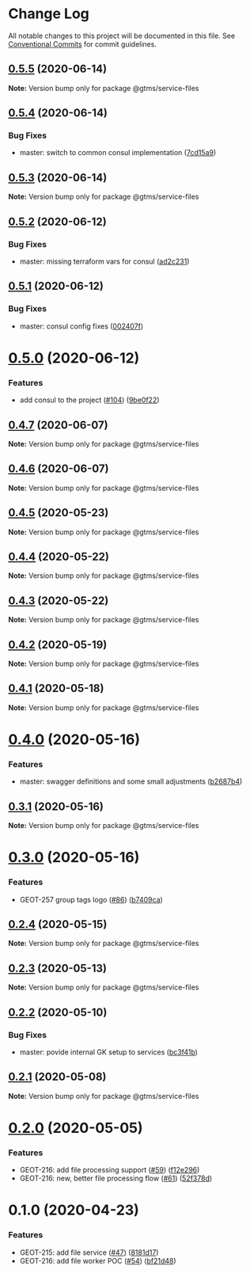 # Change Log

All notable changes to this project will be documented in this file.
See [Conventional Commits](https://conventionalcommits.org) for commit guidelines.

## [0.5.5](https://github.com/mariusz-kabala/gtms-backend/compare/@gtms/service-files@0.5.4...@gtms/service-files@0.5.5) (2020-06-14)

**Note:** Version bump only for package @gtms/service-files





## [0.5.4](https://github.com/mariusz-kabala/gtms-backend/compare/@gtms/service-files@0.5.3...@gtms/service-files@0.5.4) (2020-06-14)


### Bug Fixes

* master: switch to common consul implementation ([7cd15a9](https://github.com/mariusz-kabala/gtms-backend/commit/7cd15a9199193ab97405e1def0e625d47baae7a8))





## [0.5.3](https://github.com/mariusz-kabala/gtms-backend/compare/@gtms/service-files@0.5.2...@gtms/service-files@0.5.3) (2020-06-14)

**Note:** Version bump only for package @gtms/service-files





## [0.5.2](https://github.com/mariusz-kabala/gtms-backend/compare/@gtms/service-files@0.5.1...@gtms/service-files@0.5.2) (2020-06-12)


### Bug Fixes

* master: missing terraform vars for consul ([ad2c231](https://github.com/mariusz-kabala/gtms-backend/commit/ad2c2314d73c725f236c56a7f8433b2d445e1d1c))





## [0.5.1](https://github.com/mariusz-kabala/gtms-backend/compare/@gtms/service-files@0.5.0...@gtms/service-files@0.5.1) (2020-06-12)


### Bug Fixes

* master: consul config fixes ([002407f](https://github.com/mariusz-kabala/gtms-backend/commit/002407f65f476e4b2d452dc68291cad426aa866d))





# [0.5.0](https://github.com/mariusz-kabala/gtms-backend/compare/@gtms/service-files@0.4.7...@gtms/service-files@0.5.0) (2020-06-12)


### Features

* add consul to the project ([#104](https://github.com/mariusz-kabala/gtms-backend/issues/104)) ([9be0f22](https://github.com/mariusz-kabala/gtms-backend/commit/9be0f22bae6edcf4a605b8bfe40f9ac9078b289d))





## [0.4.7](https://github.com/mariusz-kabala/gtms-backend/compare/@gtms/service-files@0.4.6...@gtms/service-files@0.4.7) (2020-06-07)

**Note:** Version bump only for package @gtms/service-files





## [0.4.6](https://github.com/mariusz-kabala/gtms-backend/compare/@gtms/service-files@0.4.5...@gtms/service-files@0.4.6) (2020-06-07)

**Note:** Version bump only for package @gtms/service-files





## [0.4.5](https://github.com/mariusz-kabala/gtms-backend/compare/@gtms/service-files@0.4.4...@gtms/service-files@0.4.5) (2020-05-23)

**Note:** Version bump only for package @gtms/service-files





## [0.4.4](https://github.com/mariusz-kabala/gtms-backend/compare/@gtms/service-files@0.4.3...@gtms/service-files@0.4.4) (2020-05-22)

**Note:** Version bump only for package @gtms/service-files





## [0.4.3](https://github.com/mariusz-kabala/gtms-backend/compare/@gtms/service-files@0.4.2...@gtms/service-files@0.4.3) (2020-05-22)

**Note:** Version bump only for package @gtms/service-files





## [0.4.2](https://github.com/mariusz-kabala/gtms-backend/compare/@gtms/service-files@0.4.1...@gtms/service-files@0.4.2) (2020-05-19)

**Note:** Version bump only for package @gtms/service-files





## [0.4.1](https://github.com/mariusz-kabala/gtms-backend/compare/@gtms/service-files@0.4.0...@gtms/service-files@0.4.1) (2020-05-18)

**Note:** Version bump only for package @gtms/service-files





# [0.4.0](https://github.com/mariusz-kabala/gtms-backend/compare/@gtms/service-files@0.3.1...@gtms/service-files@0.4.0) (2020-05-16)


### Features

* master: swagger definitions and some small adjustments ([b2687b4](https://github.com/mariusz-kabala/gtms-backend/commit/b2687b4dcd8096bdf4c703e586494b4c0707df52))





## [0.3.1](https://github.com/mariusz-kabala/gtms-backend/compare/@gtms/service-files@0.3.0...@gtms/service-files@0.3.1) (2020-05-16)

**Note:** Version bump only for package @gtms/service-files





# [0.3.0](https://github.com/mariusz-kabala/gtms-backend/compare/@gtms/service-files@0.2.4...@gtms/service-files@0.3.0) (2020-05-16)


### Features

* GEOT-257 group tags logo ([#86](https://github.com/mariusz-kabala/gtms-backend/issues/86)) ([b7409ca](https://github.com/mariusz-kabala/gtms-backend/commit/b7409ca33646c580717332765d63af9cd53025ed))





## [0.2.4](https://github.com/mariusz-kabala/gtms-backend/compare/@gtms/service-files@0.2.3...@gtms/service-files@0.2.4) (2020-05-15)

**Note:** Version bump only for package @gtms/service-files





## [0.2.3](https://github.com/mariusz-kabala/gtms-backend/compare/@gtms/service-files@0.2.2...@gtms/service-files@0.2.3) (2020-05-13)

**Note:** Version bump only for package @gtms/service-files





## [0.2.2](https://github.com/mariusz-kabala/gtms-backend/compare/@gtms/service-files@0.2.1...@gtms/service-files@0.2.2) (2020-05-10)


### Bug Fixes

* master: povide internal GK setup to services ([bc3f41b](https://github.com/mariusz-kabala/gtms-backend/commit/bc3f41be0a108aed13d382dbed4fb86a853b922d))





## [0.2.1](https://github.com/mariusz-kabala/gtms-backend/compare/@gtms/service-files@0.2.0...@gtms/service-files@0.2.1) (2020-05-08)

**Note:** Version bump only for package @gtms/service-files





# [0.2.0](https://github.com/mariusz-kabala/gtms-backend/compare/@gtms/service-files@0.1.0...@gtms/service-files@0.2.0) (2020-05-05)


### Features

* GEOT-216: add file processing support ([#59](https://github.com/mariusz-kabala/gtms-backend/issues/59)) ([f12e296](https://github.com/mariusz-kabala/gtms-backend/commit/f12e2964d7173f9d53c7b213fb35bc6322acd700))
* GEOT-216: new, better file processing flow ([#61](https://github.com/mariusz-kabala/gtms-backend/issues/61)) ([52f378d](https://github.com/mariusz-kabala/gtms-backend/commit/52f378d26468fdb1bf3c8c6553e9b70ec43c609b))





# 0.1.0 (2020-04-23)


### Features

* GEOT-215: add file service ([#47](https://github.com/mariusz-kabala/gtms-backend/issues/47)) ([8181d17](https://github.com/mariusz-kabala/gtms-backend/commit/8181d1782bc919a9814e17b1acdce3f63977a0fa))
* GEOT-216: add file worker POC ([#54](https://github.com/mariusz-kabala/gtms-backend/issues/54)) ([bf21d48](https://github.com/mariusz-kabala/gtms-backend/commit/bf21d4822f0978c86ca95b46b79aaced828c333b))
